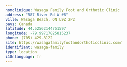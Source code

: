 ```yaml
---
nomclinique: Wasaga Family Foot and Orthotic Clinic
address: "587 River Rd W #8"
ville: Wasaga Beach, ON L9Z 2P2
pays: Canada
latitude: 44.52562144751597
longitude: -79.99717825815237
phone: (705) 429-8122
site: https://wasagafamilyfootandorthoticclinic.com/
identifiant: wasaga-family
type: location
i18nlanguage: fr
---
```


